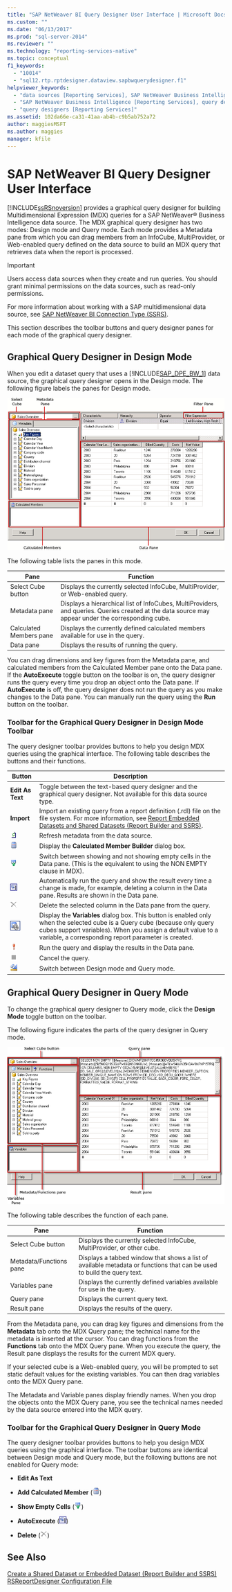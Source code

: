 ```yaml
---
title: "SAP NetWeaver BI Query Designer User Interface | Microsoft Docs"
ms.custom: ""
ms.date: "06/13/2017"
ms.prod: "sql-server-2014"
ms.reviewer: ""
ms.technology: "reporting-services-native"
ms.topic: conceptual
f1_keywords: 
  - "10014"
  - "sql12.rtp.rptdesigner.dataview.sapbwquerydesigner.f1"
helpviewer_keywords: 
  - "data sources [Reporting Services], SAP NetWeaver Business Intelligence"
  - "SAP NetWeaver Business Intelligence [Reporting Services], query designer"
  - "query designers [Reporting Services]"
ms.assetid: 102da66e-ca31-41aa-ab4b-c9b5ab752a72
author: maggiesMSFT
ms.author: maggies
manager: kfile
---
```

# SAP NetWeaver BI Query Designer User Interface
  [!INCLUDE[ssRSnoversion](../../includes/ssrsnoversion-md.md)] provides a graphical query designer for building Multidimensional Expression (MDX) queries for a SAP NetWeaver® Business Intelligence data source. The MDX graphical query designer has two modes: Design mode and Query mode. Each mode provides a Metadata pane from which you can drag members from an InfoCube, MultiProvider, or Web-enabled query defined on the data source to build an MDX query that retrieves data when the report is processed.

> [!IMPORTANT]
>  Users access data sources when they create and run queries. You should grant minimal permissions on the data sources, such as read-only permissions.

 For more information about working with a SAP multidimensional data source, see [SAP NetWeaver BI Connection Type &#40;SSRS&#41;](sap-netweaver-bi-connection-type-ssrs.md).

 This section describes the toolbar buttons and query designer panes for each mode of the graphical query designer.

## Graphical Query Designer in Design Mode
 When you edit a dataset query that uses a [!INCLUDE[SAP_DPE_BW_1](../../includes/sap-dpe-bw-1-md.md)] data source, the graphical query designer opens in the Design mode. The following figure labels the panes for Design mode.

 ![Query Designer using MDX in Design Mode](../media/rsqd-dssapbw-mdx-designmode.gif "Query Designer using MDX in Design Mode")

 The following table lists the panes in this mode.

|Pane|Function|
|----------|--------------|
|Select Cube button|Displays the currently selected InfoCube, MultiProvider, or Web-enabled query.|
|Metadata pane|Displays a hierarchical list of InfoCubes, MultiProviders, and queries. Queries created at the data source may appear under the corresponding cube.|
|Calculated Members pane|Displays the currently defined calculated members available for use in the query.|
|Data pane|Displays the results of running the query.|

 You can drag dimensions and key figures from the Metadata pane, and calculated members from the Calculated Member pane onto the Data pane. If the **AutoExecute** toggle button on the toolbar is on, the query designer runs the query every time you drop an object onto the Data pane. If **AutoExecute** is off, the query designer does not run the query as you make changes to the Data pane. You can manually run the query using the **Run** button on the toolbar.

### Toolbar for the Graphical Query Designer in Design Mode Toolbar
 The query designer toolbar provides buttons to help you design MDX queries using the graphical interface. The following table describes the buttons and their functions.

|Button|Description|
|------------|-----------------|
|**Edit As Text**|Toggle between the text-based query designer and the graphical query designer. Not available for this data source type.|
|**Import**|Import an existing query from a report definition (.rdl) file on the file system. For more information, see [Report Embedded Datasets and Shared Datasets &#40;Report Builder and SSRS&#41;](report-embedded-datasets-and-shared-datasets-report-builder-and-ssrs.md).|
|![Refresh dataset fields](../media/rsqdicon-refreshfields.gif "Refresh dataset fields")|Refresh metadata from the data source.|
|![Add calculated member](../../analysis-services/media/rsqdicon-addcalculatedmember.gif "Add calculated member")|Display the **Calculated Member Builder** dialog box.|
|![Toggle for show empty cells](../../analysis-services/media/rsqdicon-showemptycells.gif "Toggle for show empty cells")|Switch between showing and not showing empty cells in the Data pane. (This is the equivalent to using the NON EMPTY clause in MDX).|
|![AutoExecute the query](../../analysis-services/media/rsqdicon-autoexecute.gif "AutoExecute the query")|Automatically run the query and show the result every time a change is made, for example, deleting a column in the Data pane. Results are shown in the Data pane.|
|![Delete](../../analysis-services/media/rsqdicon-delete.gif "Delete")|Delete the selected column in the Data pane from the query.|
|![Icon for the Query Parameters dialog box](../../analysis-services/media/iconqueryparameter.gif "Icon for the Query Parameters dialog box")|Display the **Variables** dialog box. This button is enabled only when the selected cube is a Query cube (because only query cubes support variables). When you assign a default value to a variable, a corresponding report parameter is created.|
|![Run the query](../../analysis-services/media/rsqdicon-run.gif "Run the query")|Run the query and display the results in the Data pane.|
|![Cancel the query](../../analysis-services/media/rsqdicon-cancel.gif "Cancel the query")|Cancel the query.|
|![Switch to Design mode](../../analysis-services/media/rsqdicon-designmode.gif "Switch to Design mode")|Switch between Design mode and Query mode.|

## Graphical Query Designer in Query Mode
 To change the graphical query designer to Query mode, click the **Design Mode** toggle button on the toolbar.

 The following figure indicates the parts of the query designer in Query mode.

 ![SAP BW MDX query designer in query view](../media/rsqd-dssapbw-mdx-querymode.gif "SAP BW MDX query designer in query view")

 The following table describes the function of each pane.

|Pane|Function|
|----------|--------------|
|Select Cube button|Displays the currently selected InfoCube, MultiProvider, or other cube.|
|Metadata/Functions pane|Displays a tabbed window that shows a list of available metadata or functions that can be used to build the query text.|
|Variables pane|Displays the currently defined variables available for use in the query.|
|Query pane|Displays the current query text.|
|Result pane|Displays the results of the query.|

 From the Metadata pane, you can drag key figures and dimensions from the **Metadata** tab onto the MDX Query pane; the technical name for the metadata is inserted at the cursor. You can drag functions from the **Functions** tab onto the MDX Query pane. When you execute the query, the Result pane displays the results for the current MDX query.

 If your selected cube is a Web-enabled query, you will be prompted to set static default values for the existing variables. You can then drag variables onto the MDX Query pane.

 The Metadata and Variable panes display friendly names. When you drop the objects onto the MDX Query pane, you see the technical names needed by the data source entered into the MDX query.

### Toolbar for the Graphical Query Designer in Query Mode
 The query designer toolbar provides buttons to help you design MDX queries using the graphical interface. The toolbar buttons are identical between Design mode and Query mode, but the following buttons are not enabled for Query mode:

-   **Edit As Text**

-   **Add Calculated Member** (![Add calculated member](../../analysis-services/media/rsqdicon-addcalculatedmember.gif "Add calculated member"))

-   **Show Empty Cells** (![Toggle for show empty cells](../../analysis-services/media/rsqdicon-showemptycells.gif "Toggle for show empty cells"))

-   **AutoExecute** (![AutoExecute the query](../../analysis-services/media/rsqdicon-autoexecute.gif "AutoExecute the query"))

-   **Delete** (![Delete](../../analysis-services/media/rsqdicon-delete.gif "Delete"))

## See Also
 [Create a Shared Dataset or Embedded Dataset &#40;Report Builder and SSRS&#41;](create-a-shared-dataset-or-embedded-dataset-report-builder-and-ssrs.md) 
 [RSReportDesigner Configuration File](../report-server/rsreportdesigner-configuration-file.md)



